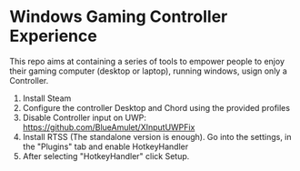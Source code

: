 # Windows Gaming Controller Experience
This repo aims at containing a series of tools to empower people to enjoy their gaming computer (desktop or laptop), running windows, usign only a Controller.

1. Install Steam
2. Configure the controller Desktop and Chord using the provided profiles
3. Disable Controller input on UWP: https://github.com/BlueAmulet/XInputUWPFix
4. Install RTSS (The standalone version is enough). Go into the settings, in the "Plugins" tab and enable HotkeyHandler
5. After selecting "HotkeyHandler" click Setup.